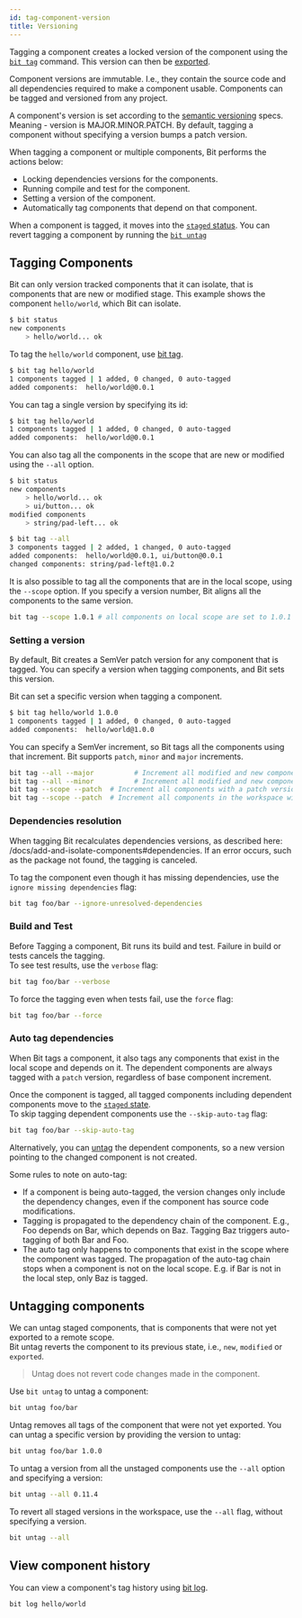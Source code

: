 ```yaml
---
id: tag-component-version
title: Versioning
---
```

Tagging a component creates a locked version of the component using the [`bit tag`](/docs/apis/cli-all#tag) command. This version can then be [exported](/docs/export).

Component versions are immutable. I.e., they contain the source code and all dependencies required to make a component usable. Components can be tagged and versioned from any project.  

A component's version is set according to the [semantic versioning](https://semver.org/) specs.
Meaning - version is MAJOR.MINOR.PATCH. By default, tagging a component without specifying a version bumps a patch version.  

When tagging a component or multiple components, Bit performs the actions below:

- Locking dependencies versions for the components.
- Running compile and test for the component.
- Setting a version of the component.
- Automatically tag components that depend on that component.

When a component is tagged, it moves into the [`staged` status](/docs/workspace#staged-components). You can revert tagging a component by running the [`bit untag`](/docs/apis/cli-all#untag)

## Tagging Components

Bit can only version tracked components that it can isolate, that is components that are new or modified stage. This example shows the component `hello/world`, which Bit can isolate.

```bash
$ bit status
new components
    > hello/world... ok
```

To tag the `hello/world` component, use [bit tag](/docs/apis/cli-all#tag).

```bash
$ bit tag hello/world
1 components tagged | 1 added, 0 changed, 0 auto-tagged
added components:  hello/world@0.0.1
```

You can tag a single version by specifying its id:  

```bash
$ bit tag hello/world
1 components tagged | 1 added, 0 changed, 0 auto-tagged
added components:  hello/world@0.0.1
```

You can also tag all the components in the scope that are new or modified using the `--all` option.  

```bash
$ bit status
new components
    > hello/world... ok
    > ui/button... ok
modified components
    > string/pad-left... ok

$ bit tag --all
3 components tagged | 2 added, 1 changed, 0 auto-tagged
added components:  hello/world@0.0.1, ui/button@0.0.1
changed components: string/pad-left@1.0.2
```

It is also possible to tag all the components that are in the local scope, using the `--scope` option. If you specify a version number, Bit aligns all the components to the same version.  

```bash
bit tag --scope 1.0.1 # all components on local scope are set to 1.0.1
```

### Setting a version

By default, Bit creates a SemVer patch version for any component that is tagged. You can specify a version when tagging components, and Bit sets this version.  

Bit can set a specific version when tagging a component.

```bash
$ bit tag hello/world 1.0.0
1 components tagged | 1 added, 0 changed, 0 auto-tagged
added components:  hello/world@1.0.0
```

You can specify a SemVer increment, so Bit tags all the components using that increment. Bit supports `patch`, `minor` and `major` increments.  

```bash
bit tag --all --major          # Increment all modified and new components with a major version.
bit tag --all --minor          # Increment all modified and new components with a minor version.
bit tag --scope --patch  # Increment all components with a patch version.
bit tag --scope --patch  # Increment all components in the workspace with a patch version.
```

### Dependencies resolution

When tagging Bit recalculates dependencies versions, as described here: /docs/add-and-isolate-components#dependencies. If an error occurs, such as the package not found, the tagging is canceled.  

To tag the component even though it has missing dependencies, use the `ignore missing dependencies` flag:

```bash
bit tag foo/bar --ignore-unresolved-dependencies
```

### Build and Test

Before Tagging a component, Bit runs its build and test. Failure in build or tests cancels the tagging.  
To see test results, use the `verbose` flag:

```bash
bit tag foo/bar --verbose
```

To force the tagging even when tests fail, use the `force` flag:

```bash
bit tag foo/bar --force
```

### Auto tag dependencies

When Bit tags a component, it also tags any components that exist in the local scope and depends on it. The dependent components are always tagged with a `patch` version, regardless of base component increment.  

Once the component is tagged, all tagged components including dependent components move to the [`staged` state](/docs/workspace#staged-components).  
To skip tagging dependent components use the `--skip-auto-tag` flag:

```bash
bit tag foo/bar --skip-auto-tag
```

Alternatively, you can [untag](#untagging-components) the dependent components, so a new version pointing to the changed component is not created.  

Some rules to note on auto-tag:  

- If a component is being auto-tagged, the version changes only include the dependency changes, even if the component has source code modifications.  
- Tagging is propagated to the dependency chain of the component. E.g., Foo depends on Bar, which depends on Baz. Tagging Baz triggers auto-tagging of both Bar and Foo.  
- The auto tag only happens to components that exist in the scope where the component was tagged. The propagation of the auto-tag chain stops when a component is not on the local scope. E.g. if Bar is not in the local step, only Baz is tagged.  

## Untagging components

We can untag staged components, that is components that were not yet exported to a remote scope.  
Bit untag reverts the component to its previous state, i.e., `new`, `modified` or `exported`.  

>Untag does not revert code changes made in the component.  

Use `bit untag` to untag a component:

```bash
bit untag foo/bar
```

Untag removes all tags of the component that were not yet exported. You can untag a specific version by providing the version to untag:  

```bash
bit untag foo/bar 1.0.0
```

To untag a version from all the unstaged components use the `--all` option and specifying a version:

```bash
bit untag --all 0.11.4
```

To revert all staged versions in the workspace, use the `--all` flag, without specifying a version.

```bash
bit untag --all
```

## View component history

You can view a component's tag history using [bit log](/docs/apis/cli-all#log).

```bash
bit log hello/world
```
